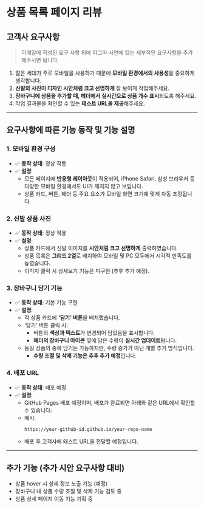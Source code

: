 # 상품 목록 페이지 리뷰

## 고객사 요구사항
> 이메일에 작성된 요구 사항 외에 피그마 시안에 있는 세부적인 요구사항을 추가해주시면 됩니다.

1. 젊은 세대가 주로 모바일을 사용하기 때문에 **모바일 환경에서의 사용성**을 중요하게 생각합니다.
2. **신발의 사진이 디자인 시안처럼 크고 선명하게** 잘 보이게 작업해주세요.
3. **장바구니에 상품을 추가할 때, 헤더에서 실시간으로 상품 개수 표시**되도록 해주세요.
4. 작업 결과물을 확인할 수 있는 **테스트 URL을 제공**해주세요.

---

## 요구사항에 따른 기능 동작 및 기능 설명

### 1. 모바일 환경 구성
- ✅ **동작 상태**: 정상 작동
- ✅ **설명**:
  - 모든 페이지에 **반응형 레이아웃**이 적용되어, iPhone Safari, 삼성 브라우저 등 다양한 모바일 환경에서도 UI가 깨지지 않고 보입니다.
  - 상품 카드, 버튼, 헤더 등 주요 요소가 모바일 화면 크기에 맞게 자동 조정됩니다.

### 2. 신발 상품 사진
- ✅ **동작 상태**: 정상 적용
- ✅ **설명**:
  - 상품 카드에서 신발 이미지를 **시안처럼 크고 선명하게** 출력하였습니다.
  - 상품 목록은 **그리드 2열**로 배치하여 모바일 및 PC 모두에서 시각적 만족도를 높였습니다.
  - 이미지 클릭 시 상세보기 기능은 미구현 (추후 추가 예정).

### 3. 장바구니 담기 기능
- ✅ **동작 상태**: 기본 기능 구현
- ✅ **설명**:
  - 각 상품 카드에 **'담기' 버튼**을 배치했습니다.
  - '담기' 버튼 클릭 시:
    - 버튼의 **색상과 텍스트**가 변경되어 담았음을 표시합니다.
    - **헤더의 장바구니 아이콘** 옆에 담은 수량이 **실시간 업데이트**됩니다.
  - 동일 상품의 중복 담기는 가능하지만, 수량 증가가 아닌 개별 추가 방식입니다.
    - **수량 조절 및 삭제 기능은 추후 추가 예정**입니다.

### 4. 배포 URL
- ✅ **동작 상태**: 배포 예정
- ✅ **설명**:
  - GitHub Pages 배포 예정이며, 배포가 완료되면 아래와 같은 URL에서 확인할 수 있습니다:
  - 예시:  
    ```
    https://your-github-id.github.io/your-repo-name
    ```
  - 배포 후 고객사에 테스트 URL을 전달할 예정입니다.

---

## 추가 기능 (추가 시안 요구사항 대비)
- 상품 hover 시 상세 정보 노출 기능 (예정)
- 장바구니 내 상품 수량 조절 및 삭제 기능 검토 중
- 상품 상세 페이지 이동 기능 기획 중
